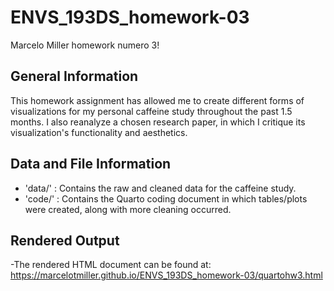 # ENVS_193DS_homework-03
Marcelo Miller homework numero 3!


## General Information

This homework assignment has allowed me to create different forms of visualizations for my personal caffeine study throughout the past 1.5 months. I also reanalyze a chosen research paper, in which I critique its visualization's functionality and aesthetics. 

## Data and File Information
- 'data/' : Contains the raw and cleaned data for the caffeine study.
- 'code/' : Contains the Quarto coding document in which tables/plots were created, along with more cleaning occurred.

## Rendered Output

-The rendered HTML document can be found at:
https://marcelotmiller.github.io/ENVS_193DS_homework-03/quartohw3.html





